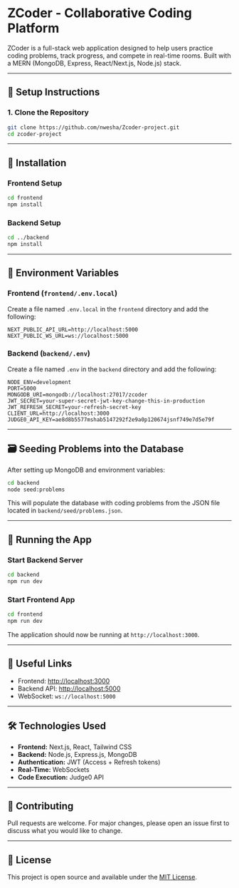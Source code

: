 # ZCoder - Collaborative Coding Platform

ZCoder is a full-stack web application designed to help users practice coding problems, track progress, and compete in real-time rooms. Built with a MERN (MongoDB, Express, React/Next.js, Node.js) stack.

---

## 🔧 Setup Instructions

### 1. Clone the Repository

```bash
git clone https://github.com/nwesha/Zcoder-project.git
cd zcoder-project
```

---

## 🚀 Installation

### Frontend Setup

```bash
cd frontend
npm install
```

### Backend Setup

```bash
cd ../backend
npm install
```

---

## 📁 Environment Variables

### Frontend (`frontend/.env.local`)

Create a file named `.env.local` in the `frontend` directory and add the following:

```env
NEXT_PUBLIC_API_URL=http://localhost:5000
NEXT_PUBLIC_WS_URL=ws://localhost:5000
```

### Backend (`backend/.env`)

Create a file named `.env` in the `backend` directory and add the following:

```env
NODE_ENV=development
PORT=5000
MONGODB_URI=mongodb://localhost:27017/zcoder
JWT_SECRET=your-super-secret-jwt-key-change-this-in-production
JWT_REFRESH_SECRET=your-refresh-secret-key
CLIENT_URL=http://localhost:3000
JUDGE0_API_KEY=ae8d8b5577mshab5147292f2e9a0p120674jsnf749e7d5e79f
```

---

## 🗃️ Seeding Problems into the Database

After setting up MongoDB and environment variables:

```bash
cd backend
node seed:problems
```

This will populate the database with coding problems from the JSON file located in `backend/seed/problems.json`.

---

## 🏃 Running the App

### Start Backend Server

```bash
cd backend
npm run dev
```

### Start Frontend App

```bash
cd frontend
npm run dev
```

The application should now be running at `http://localhost:3000`.

---

## 🔗 Useful Links

* Frontend: [http://localhost:3000](http://localhost:3000)
* Backend API: [http://localhost:5000](http://localhost:5000)
* WebSocket: `ws://localhost:5000`

---

## 🛠 Technologies Used

* **Frontend:** Next.js, React, Tailwind CSS
* **Backend:** Node.js, Express.js, MongoDB
* **Authentication:** JWT (Access + Refresh tokens)
* **Real-Time:** WebSockets
* **Code Execution:** Judge0 API

---

## 🤝 Contributing

Pull requests are welcome. For major changes, please open an issue first to discuss what you would like to change.

---

## 📄 License

This project is open source and available under the [MIT License](LICENSE).
